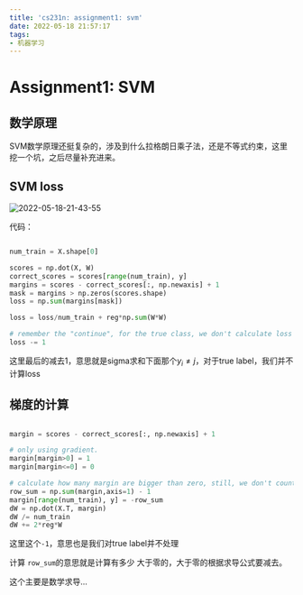 ```yaml
---
title: 'cs231n: assignment1: svm'
date: 2022-05-18 21:57:17
tags:
- 机器学习
---
```

# Assignment1: SVM
## 数学原理
SVM数学原理还挺复杂的，涉及到什么拉格朗日乘子法，还是不等式约束，这里挖一个坑，之后尽量补充进来。
## SVM loss
![2022-05-18-21-43-55](https://bat-blog.oss-cn-beijing.aliyuncs.com/2022-05-18-21-43-55_2e238461.png)

代码：

```python

num_train = X.shape[0]

scores = np.dot(X, W)
correct_scores = scores[range(num_train), y]
margins = scores - correct_scores[:, np.newaxis] + 1
mask = margins > np.zeros(scores.shape)
loss = np.sum(margins[mask])

loss = loss/num_train + reg*np.sum(W*W)

# remember the "continue", for the true class, we don't calculate loss
loss -= 1  
```

这里最后的减去1，意思就是sigma求和下面那个$y_i\neq j$，对于true label，我们并不计算loss
## 梯度的计算

```python

margin = scores - correct_scores[:, np.newaxis] + 1

# only using gradient.
margin[margin>0] = 1
margin[margin<=0] = 0

# calculate how many margin are bigger than zero, still, we don't count true class label, thus minus 1
row_sum = np.sum(margin,axis=1) - 1
margin[range(num_train), y] = -row_sum
dW = np.dot(X.T, margin)
dW /= num_train
dW += 2*reg*W
```

这里这个`-1`，意思也是我们对true label并不处理

计算 `row_sum`的意思就是计算有多少 大于零的，大于零的根据求导公式要减去。

这个主要是数学求导...
